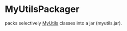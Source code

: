 # MyUtilsPackager

packs selectively [MyUtils](https://github.com/naaspati/my-utils) classes into a jar (myutils.jar).